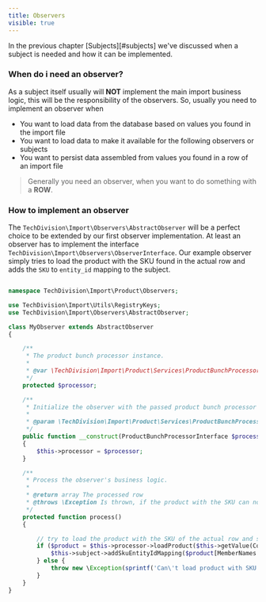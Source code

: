 ```yaml
---
title: Observers
visible: true
---
```


In the previous chapter [Subjects][#subjects] we've discussed when a subject is needed and how it can be implemented.

### When do i need an observer?

As a subject itself usually will **NOT** implement the main import business logic, this will be the responsibility of the observers. So, usually you need to implement an observer when

* You want to load data from the database based on values you found in the import file
* You want to load data to make it available for the following observers or subjects
* You want to persist data assembled from values you found in a row of an import file

> Generally you need an observer, when you want to do something with a **ROW**.

### How to implement an observer

The `TechDivision\Import\Observers\AbstractObserver` will be a perfect choice to be extended by our first observer implementation. At least an observer has to implement the interface `TechDivision\Import\Observers\ObserverInterface`. Our example observer simply tries to load the product with the SKU found in the actual row and adds the `SKU` to `entity_id` mapping to the subject.

```php

namespace TechDivision\Import\Product\Observers;

use TechDivision\Import\Utils\RegistryKeys;
use TechDivision\Import\Observers\AbstractObserver;

class MyObserver extends AbstractObserver
{

    /**
     * The product bunch processor instance.
     *
     * @var \TechDivision\Import\Product\Services\ProductBunchProcessorInterface
     */
    protected $processor;

    /**
     * Initialize the observer with the passed product bunch processor instance.
     *
     * @param \TechDivision\Import\Product\Services\ProductBunchProcessorInterface $productBunchProcessor The product bunch processor instance
     */
    public function __construct(ProductBunchProcessorInterface $processor)
    {
        $this->processor = $processor;
    }

    /**
     * Process the observer's business logic.
     *
     * @return array The processed row
     * @throws \Exception Is thrown, if the product with the SKU can not be loaded
     */
    protected function process()
    {

        // try to load the product with the SKU of the actual row and store the entity ID => SKU mapping in the subject
        if ($product = $this->processor->loadProduct($this->getValue(ColumnKeys::SKU)) {
            $this->subject->addSkuEntityIdMapping($product[MemberNames::ENTITY_ID], $product[MemberNames::SKU]);
        } else {
         	throw new \Exception(sprintf('Can\'t load product with SKU "%s"', $sku));   
        }
    }
}
```